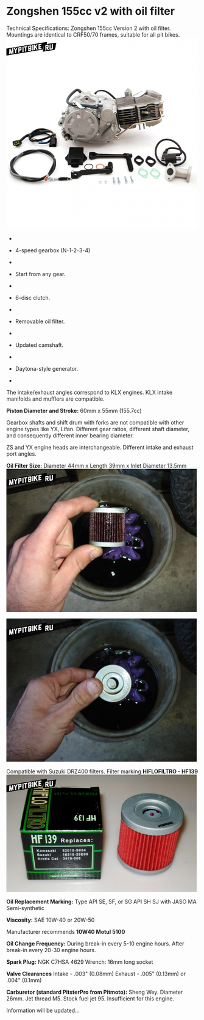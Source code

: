 # Zongshen 155cc v2 with oil filter

Technical Specifications:
Zongshen 155cc Version 2 with oil filter.
Mountings are identical to CRF50/70 frames, suitable for all pit bikes.
![Zongshen 155cc V2](../../../static/img/07cda1.jpg "Zongshen 155cc V2")

-

- 4-speed gearbox (N-1-2-3-4)
-

- Start from any gear.
-

- 6-disc clutch.
-

- Removable oil filter.
-

- Updated camshaft.
-

- Daytona-style generator.
-


The intake/exhaust angles correspond to KLX engines. KLX intake manifolds and mufflers are compatible.

**Piston Diameter and Stroke:** 60mm x 55mm (155.7cc)

Gearbox shafts and shift drum with forks are not compatible with other engine types like YX, Lifan. Different gear ratios, different shaft diameter, and consequently different inner bearing diameter.

ZS and YX engine heads are interchangeable. Different intake and exhaust port angles.

**Oil Filter Size:** Diameter 44mm x Length 39mm x Inlet Diameter 13.5mm
![oil filter](../../../static/img/cb2077c860.jpg "oil filter")

![oil filter](../../../static/img/67ea352b59.jpg "oil filter")

Compatible with Suzuki DRZ400 filters. Filter marking **HIFLOFILTRO - HF139**
![HIFLOFILTRO HF139](../../../static/img/ad624fcb98.jpg "HIFLOFILTRO HF139")

**Oil Replacement Marking:**
Type API SE, SF, or SG
API SH SJ with JASO MA
Semi-synthetic

**Viscosity:**
SAE 10W-40 or 20W-50

Manufacturer recommends **10W40 Motul 5100**

**Oil Change Frequency:**
During break-in every 5-10 engine hours.
After break-in every 20-30 engine hours.

**Spark Plug:**
NGK C7HSA 4629
Wrench: 16mm long socket

**Valve Clearances**
Intake - .003" (0.08mm)
Exhaust - .005" (0.13mm) or .004" (0.1mm)

**Carburetor (standard PitsterPro from Pitmoto):**
Sheng Wey. Diameter 26mm. Jet thread M5.
Stock fuel jet 95. Insufficient for this engine.

Information will be updated...
